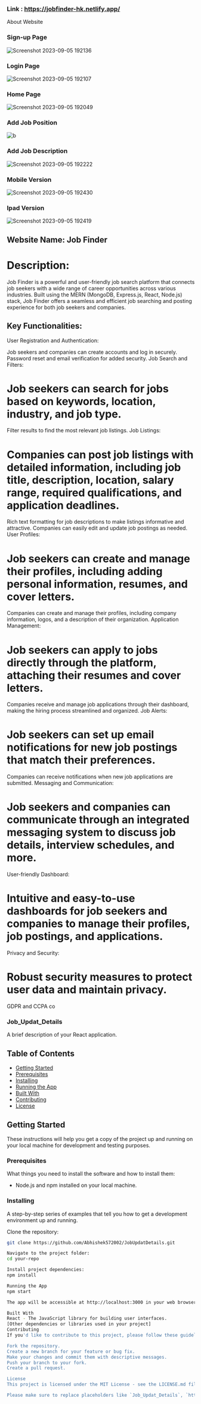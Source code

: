 ### Link : https://jobfinder-hk.netlify.app/
About Website

### Sign-up Page
![Screenshot 2023-09-05 192136](https://github.com/Abhishek572002/JobUpdatDetails/assets/103774658/7af5d3ed-eb6e-42f1-9ff9-e4e2c17beba5)


### Login Page

![Screenshot 2023-09-05 192107](https://github.com/Abhishek572002/JobUpdatDetails/assets/103774658/e8d31279-3ac0-421b-bb65-89bd4d66cc00)


### Home Page

![Screenshot 2023-09-05 192049](https://github.com/Abhishek572002/JobUpdatDetails/assets/103774658/da818a45-6918-4ef0-b035-4bdfb3f2d867)

### Add Job Position

![b](https://github.com/Abhishek572002/JobUpdatDetails/assets/103774658/ffd25cf9-22f6-47e2-8146-c1b30c44ee0b)

### Add Job Description

![Screenshot 2023-09-05 192222](https://github.com/Abhishek572002/JobUpdatDetails/assets/103774658/79121433-85c0-4914-af8b-028c6ad1a361)

### Mobile Version

![Screenshot 2023-09-05 192430](https://github.com/Abhishek572002/JobUpdatDetails/assets/103774658/a2586ce5-8599-4899-bef4-84c1753abd39)

### Ipad Version

![Screenshot 2023-09-05 192419](https://github.com/Abhishek572002/JobUpdatDetails/assets/103774658/e7f3c7c6-a684-4def-acc2-ce97b1e7e40a)



## Website Name: Job Finder

# Description:

Job Finder is a powerful and user-friendly job search platform that connects job seekers with a wide range of career opportunities across various industries. Built using the MERN (MongoDB, Express.js, React, Node.js) stack, Job Finder offers a seamless and efficient job searching and posting experience for both job seekers and companies.

## Key Functionalities:

User Registration and Authentication:

Job seekers and companies can create accounts and log in securely.
Password reset and email verification for added security.
Job Search and Filters:

# Job seekers can search for jobs based on keywords, location, industry, and job type.
Filter results to find the most relevant job listings.
Job Listings:

# Companies can post job listings with detailed information, including job title, description, location, salary range, required qualifications, and application deadlines.
Rich text formatting for job descriptions to make listings informative and attractive.
Companies can easily edit and update job postings as needed.
User Profiles:

# Job seekers can create and manage their profiles, including adding personal information, resumes, and cover letters.
Companies can create and manage their profiles, including company information, logos, and a description of their organization.
Application Management:

# Job seekers can apply to jobs directly through the platform, attaching their resumes and cover letters.
Companies receive and manage job applications through their dashboard, making the hiring process streamlined and organized.
Job Alerts:

# Job seekers can set up email notifications for new job postings that match their preferences.
Companies can receive notifications when new job applications are submitted.
Messaging and Communication:

# Job seekers and companies can communicate through an integrated messaging system to discuss job details, interview schedules, and more.
User-friendly Dashboard:

# Intuitive and easy-to-use dashboards for job seekers and companies to manage their profiles, job postings, and applications.
Privacy and Security:

# Robust security measures to protect user data and maintain privacy.
GDPR and CCPA co

### Job_Updat_Details

A brief description of your React application.

## Table of Contents

- [Getting Started](#getting-started)
- [Prerequisites](#prerequisites)
- [Installing](#installing)
- [Running the App](#running-the-app)
- [Built With](#built-with)
- [Contributing](#contributing)
- [License](#license)

## Getting Started

These instructions will help you get a copy of the project up and running on your local machine for development and testing purposes.

### Prerequisites

What things you need to install the software and how to install them:

- Node.js and npm installed on your local machine.

### Installing

A step-by-step series of examples that tell you how to get a development environment up and running.

Clone the repository:

```bash
git clone https://github.com/Abhishek572002/JobUpdatDetails.git

Navigate to the project folder:
cd your-repo

Install project dependencies:
npm install

Running the App
npm start

The app will be accessible at http://localhost:3000 in your web browser.

Built With
React - The JavaScript library for building user interfaces.
[Other dependencies or libraries used in your project]
Contributing
If you'd like to contribute to this project, please follow these guidelines:

Fork the repository.
Create a new branch for your feature or bug fix.
Make your changes and commit them with descriptive messages.
Push your branch to your fork.
Create a pull request.

License
This project is licensed under the MIT License - see the LICENSE.md file for details.

Please make sure to replace placeholders like `Job_Updat_Details`, `https://github.com/Abhishek572002/JobUpdatDetails.git`, and others with your actual project details. Additionally, provide detailed information about your project's installation, usage, and contribution guidelines as needed.




